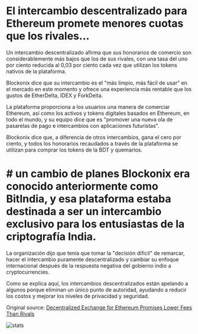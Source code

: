 # El intercambio descentralizado para Ethereum promete menores cuotas que los rivales...

Un intercambio descentralizado afirma que sus honorarios de comercio son considerablemente más bajos que los de sus rivales, con una tasa del uno por ciento reducida al 0,03 por ciento cada vez que utilizan los tokens nativos de la plataforma.

Blockonix dice que su intercambio es el "más limpio, más fácil de usar" en el mercado en este momento y ofrece una experiencia más rentable que los gustos de EtherDelta, IDEX y ForkDelta.

La plataforma proporciona a los usuarios una manera de comerciar Ethereum, así como los activos y tokens digitales basados en Ethereum, en todo el mundo, y su equipo dice que es "promover una nueva ola de pasarelas de pago e intercambios con aplicaciones futuristas".

Blockonix dice que, a diferencia de otros intercambios, gana el cero por ciento, y todos los honorarios recaudados a través de la plataforma se utilizan para comprar los tokens de la BDT y quemarlos.

# # un cambio de planes Blockonix era conocido anteriormente como BitIndia, y esa plataforma estaba destinada a ser un intercambio exclusivo para los entusiastas de la criptografía India.

La organización dijo que tenía que tomar la "decisión difícil" de remarcar, hacer el intercambio puramente descentralizado y cambiar su enfoque internacional después de la respuesta negativa del gobierno indio a cryptocurrencies.

Como se explica aquí, los intercambios descentralizados están apelando a algunos porque eliminan un único punto de autoridad, ayudando a reducir los costos y mejorar los niveles de privacidad y seguridad.

Original source: [Decentralized Exchange for Ethereum Promises Lower Fees Than Rivals](https://cointelegraph.com/news/decentralized-exchange-for-ethereum-promises-lower-fees-than-rivals)

![stats](https://c.statcounter.com/11760860/0/a89fa40b/1/ "stats")
